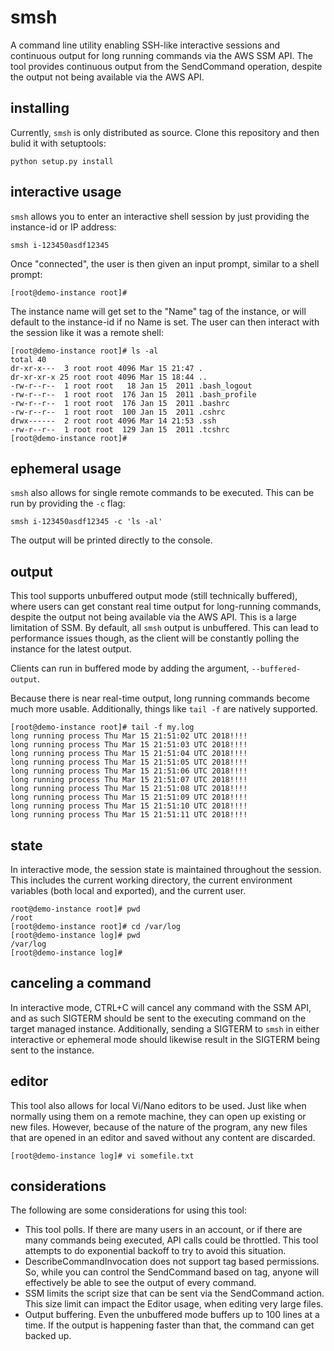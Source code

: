 # smsh
A command line utility enabling SSH-like interactive sessions and continuous output for long running commands via the AWS SSM API.
The tool provides continuous output from the SendCommand operation, despite the output not being available via the AWS API.

## installing
Currently, `smsh` is only distributed as source. Clone this repository and then bulid it with setuptools:

```
python setup.py install
```

## interactive usage
`smsh` allows you to enter an interactive shell session by just providing the instance-id or IP address:

```
smsh i-123450asdf12345
```

Once "connected", the user is then given an input prompt, similar to a shell prompt:

```
[root@demo-instance root]#
```

The instance name will get set to the "Name" tag of the instance, or will default to the instance-id if no Name is set.
The user can then interact with the session like it was a remote shell:

```
[root@demo-instance root]# ls -al
total 40
dr-xr-x---  3 root root 4096 Mar 15 21:47 .
dr-xr-xr-x 25 root root 4096 Mar 15 18:44 ..
-rw-r--r--  1 root root   18 Jan 15  2011 .bash_logout
-rw-r--r--  1 root root  176 Jan 15  2011 .bash_profile
-rw-r--r--  1 root root  176 Jan 15  2011 .bashrc
-rw-r--r--  1 root root  100 Jan 15  2011 .cshrc
drwx------  2 root root 4096 Mar 14 21:53 .ssh
-rw-r--r--  1 root root  129 Jan 15  2011 .tcshrc
[root@demo-instance root]#
```

## ephemeral usage
`smsh` also allows for single remote commands to be executed. This can be run by providing the `-c` flag:

```
smsh i-123450asdf12345 -c 'ls -al'
```

The output will be printed directly to the console.

## output
This tool supports unbuffered output mode (still technically buffered), where users can get constant real time
output for long-running commands, despite the output not being available via the AWS API.
This is a large limitation of SSM. By default, all `smsh` output is unbuffered. This
can lead to performance issues though, as the client will be constantly polling the instance for the latest output.

Clients can run in buffered mode by adding the argument, `--buffered-output`.

Because there is near real-time output, long running commands become much more usable. Additionally, things like `tail -f`
are natively supported.

```
[root@demo-instance root]# tail -f my.log
long running process Thu Mar 15 21:51:02 UTC 2018!!!!
long running process Thu Mar 15 21:51:03 UTC 2018!!!!
long running process Thu Mar 15 21:51:04 UTC 2018!!!!
long running process Thu Mar 15 21:51:05 UTC 2018!!!!
long running process Thu Mar 15 21:51:06 UTC 2018!!!!
long running process Thu Mar 15 21:51:07 UTC 2018!!!!
long running process Thu Mar 15 21:51:08 UTC 2018!!!!
long running process Thu Mar 15 21:51:09 UTC 2018!!!!
long running process Thu Mar 15 21:51:10 UTC 2018!!!!
long running process Thu Mar 15 21:51:11 UTC 2018!!!!

```

## state
In interactive mode, the session state is maintained throughout the session. This includes the current working directory, the current environment
variables (both local and exported), and the current user.

```
root@demo-instance root]# pwd
/root
[root@demo-instance root]# cd /var/log
[root@demo-instance log]# pwd
/var/log
[root@demo-instance log]#
```

## canceling a command
In interactive mode, CTRL+C will cancel any command with the SSM API, and as such SIGTERM should be sent to the executing command
on the target managed instance. Additionally, sending a SIGTERM to `smsh` in either interactive or ephemeral mode should likewise result
in the SIGTERM being sent to the instance.

## editor
This tool also allows for local Vi/Nano editors to be used. Just like when normally using them on a remote machine,
they can open up existing or new files. However, because of the nature of the program, any new files that are opened
in an editor and saved without any content are discarded.

```
[root@demo-instance log]# vi somefile.txt
```


## considerations
The following are some considerations for using this tool:

* This tool polls. If there are many users in an account,
  or if there are many commands being executed, API calls
  could be throttled. This tool attempts to do exponential backoff
  to try to avoid this situation.
* DescribeCommandInvocation does not support tag based permissions. So,
  while you can control the SendCommand based on tag,
  anyone will effectively be able to see the output of every command.
* SSM limits the script size that can be sent via the SendCommand
  action. This size limit can impact the Editor usage, when editing
  very large files.
* Output buffering. Even the unbuffered mode buffers up to 100 lines at a time.
  If the output is happening faster than that, the command can get backed up.
